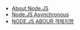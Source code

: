- [About Node.JS](./About_NodeJS)
- [Node.JS Asynchronous](./Node-비동기Asynchronous)
- [NODE.JS ABOUR 객체지향](./JS_Node_객체지향Javascript)
